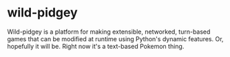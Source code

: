 wild-pidgey
===

Wild-pidgey is a platform for making extensible, networked, turn-based
games that can be modified at runtime using Python's dynamic features.
Or, hopefully it will be. Right now it's a text-based Pokemon thing.
